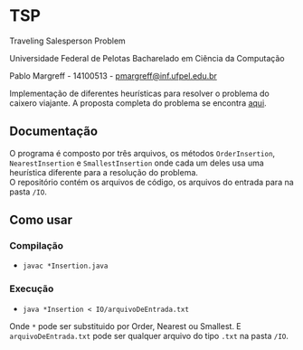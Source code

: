 # TSP
Traveling Salesperson Problem

Universidade Federal de Pelotas Bacharelado em Ciência da Computação

Pablo Margreff - 14100513 - pmargreff@inf.ufpel.edu.br

Implementação de diferentes heurísticas para resolver o problema do caixero viajante. A proposta completa do problema se encontra [aqui](http://www.cis.upenn.edu/~cis110/13sp/hw/hw08/tsp.shtml).

## Documentação

O programa é composto por três arquivos, os métodos `OrderInsertion`, `NearestInsertion` e `SmallestInsertion` onde cada um deles usa uma heurística diferente para a resolução do problema.  
O repositório contém os arquivos de código, os arquivos do entrada para na pasta `/IO`.


## Como usar

### Compilação
* `javac *Insertion.java`
	
### Execução
* `java *Insertion < IO/arquivoDeEntrada.txt`

Onde `*` pode ser substituido por Order, Nearest ou Smallest. E `arquivoDeEntrada.txt` pode ser qualquer arquivo do tipo `.txt` na pasta `/IO`. 


